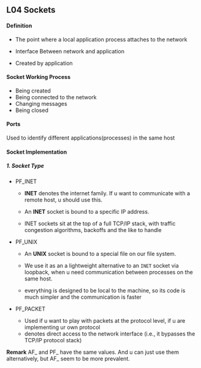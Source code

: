 ## L04	Sockets

#### Definition

* The point where a local application process attaches to the network

* Interface Between network and application
* Created by application



#### Socket Working Process

* Being created
* Being connected to the network
* Changing messages
* Being closed



#### Ports

Used to identify different applications(processes) in the same host



#### Socket Implementation

##### 1. Socket Type

* PF_INET

  * **INET** denotes the internet family. If u want to communicate with a remote host, u should use this.

  * An **INET** socket is bound to a specific IP address.

  * INET sockets sit at the top of a full TCP/IP stack, with traffic congestion algorithms, backoffs and the like to handle

* PF_UNIX

  * An **UNIX** socket is bound to a special file on our file system.

  * We use it as an a lightweight alternative to an `INET` socket via loopback, when u need communication between processes on the same host.
  * everything is designed to be local to the machine, so its code is much simpler and the communication is faster

* PF_PACKET

  * Used if u want to play with packets at the protocol level, if u are implementing ur own protocol
  * denotes direct access to the network interface (i.e., it bypasses the TCP/IP protocol stack)

**Remark**  AF_ and PF_ have the same values. And u can just use them alternatively, but AF_ seem to be more prevalent.